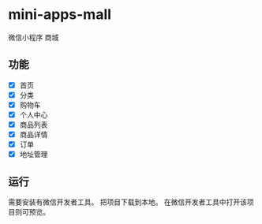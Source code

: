 # mini-apps-mall
微信小程序 商城

## 功能
- [x] 首页
- [x] 分类
- [x] 购物车
- [x] 个人中心
- [x] 商品列表
- [x] 商品详情
- [x] 订单
- [x] 地址管理

## 运行
需要安装有微信开发者工具。
把项目下载到本地。
在微信开发者工具中打开该项目则可预览。